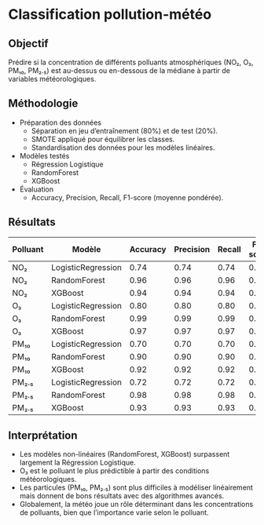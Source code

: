 # Classification pollution-météo

## Objectif
Prédire si la concentration de différents polluants atmosphériques (NO₂, O₃, PM₁₀, PM₂.₅) est au-dessus ou en-dessous de la médiane à partir de variables météorologiques.

## Méthodologie
- Préparation des données
  - Séparation en jeu d’entraînement (80%) et de test (20%).
  - SMOTE appliqué pour équilibrer les classes.
  - Standardisation des données pour les modèles linéaires.
- Modèles testés
  - Régression Logistique
  - RandomForest
  - XGBoost
- Évaluation
  - Accuracy, Precision, Recall, F1-score (moyenne pondérée).

## Résultats

| Polluant | Modèle              | Accuracy | Precision | Recall | F1-score |
|----------|---------------------|----------|-----------|--------|----------|
| NO₂      | LogisticRegression  | 0.74     | 0.74      | 0.74   | 0.74     |
| NO₂      | RandomForest        | 0.96     | 0.96      | 0.96   | 0.96     |
| NO₂      | XGBoost             | 0.94     | 0.94      | 0.94   | 0.94     |
| O₃       | LogisticRegression  | 0.80     | 0.80      | 0.80   | 0.80     |
| O₃       | RandomForest        | 0.99     | 0.99      | 0.99   | 0.99     |
| O₃       | XGBoost             | 0.97     | 0.97      | 0.97   | 0.97     |
| PM₁₀     | LogisticRegression  | 0.70     | 0.70      | 0.70   | 0.70     |
| PM₁₀     | RandomForest        | 0.90     | 0.90      | 0.90   | 0.90     |
| PM₁₀     | XGBoost             | 0.92     | 0.92      | 0.92   | 0.92     |
| PM₂.₅    | LogisticRegression  | 0.72     | 0.72      | 0.72   | 0.72     |
| PM₂.₅    | RandomForest        | 0.98     | 0.98      | 0.98   | 0.98     |
| PM₂.₅    | XGBoost             | 0.93     | 0.93      | 0.93   | 0.93     |

## Interprétation
- Les modèles non-linéaires (RandomForest, XGBoost) surpassent largement la Régression Logistique.
- O₃ est le polluant le plus prédictible à partir des conditions météorologiques.
- Les particules (PM₁₀, PM₂.₅) sont plus difficiles à modéliser linéairement mais donnent de bons résultats avec des algorithmes avancés.
- Globalement, la météo joue un rôle déterminant dans les concentrations de polluants, bien que l’importance varie selon le polluant.
